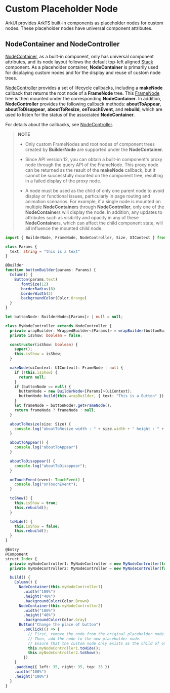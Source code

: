 # Custom Placeholder Node

ArkUI provides ArkTS built-in components as placeholder nodes for custom nodes. These placeholder nodes have universal component attributes.

## NodeContainer and NodeController

[NodeContainer](../reference/apis-arkui/arkui-ts/ts-basic-components-nodecontainer.md), as a built-in component, only has universal component attributes, and its node layout follows the default top-left aligned [Stack](../reference/apis-arkui/arkui-ts/ts-container-stack.md) component. As a placeholder container, **NodeContainer** is primarily used for displaying custom nodes and for the display and reuse of custom node trees.

[NodeController](../reference/apis-arkui/js-apis-arkui-nodeController.md) provides a set of lifecycle callbacks, including a **makeNode** callback that returns the root node of a **FrameNode** tree. This [FrameNode](../reference/apis-arkui/js-apis-arkui-frameNode.md) tree is then mounted under the corresponding **NodeContainer**. In addition, **NodeController** provides the following callback methods: **aboutToAppear**, **aboutToDisappear**, **aboutToResize**, **onTouchEvent**, and **rebuild**, which are used to listen for the status of the associated **NodeContainer**.

For details about the callbacks, see [NodeController](../reference/apis-arkui/js-apis-arkui-nodeController.md).

> **NOTE**
> 
> - Only custom FrameNodes and root nodes of component trees created by **BuilderNode** are supported under the **NodeContainer**.
> 
> - Since API version 12, you can obtain a built-in component's proxy node through the query API of the FrameNode. This proxy node can be returned as the result of the **makeNode** callback, but it cannot be successfully mounted on the component tree, resulting in a failed display of the proxy node.
> 
> - A node must be used as the child of only one parent node to avoid display or functional issues, particularly in page routing and animation scenarios. For example, if a single node is mounted on multiple **NodeContainer**s through **NodeController**, only one of the **NodeContainer**s will display the node. In addition, any updates to attributes such as visibility and opacity in any of these **NodeContainer**s, which can affect the child component state, will all influence the mounted child node.

```ts
import { BuilderNode, FrameNode, NodeController, Size, UIContext } from '@kit.ArkUI'

class Params {
  text: string = "this is a text"
}

@Builder
function buttonBuilder(params: Params) {
  Column() {
    Button(params.text)
      .fontSize(12)
      .borderRadius(8)
      .borderWidth(2)
      .backgroundColor(Color.Orange)
  }
}

let buttonNode: BuilderNode<[Params]> | null = null;

class MyNodeController extends NodeController {
  private wrapBuilder: WrappedBuilder<[Params]> = wrapBuilder(buttonBuilder);
  private isShow: boolean = false;

  constructor(isShow: boolean) {
    super();
    this.isShow = isShow;
  }

  makeNode(uiContext: UIContext): FrameNode | null {
    if (!this.isShow) {
      return null;
    }
    if (buttonNode == null) {
      buttonNode = new BuilderNode<[Params]>(uiContext);
      buttonNode.build(this.wrapBuilder, { text: "This is a Button" })
    }
    let frameNode = buttonNode?.getFrameNode();
    return frameNode ? frameNode : null;
  }

  aboutToResize(size: Size) {
    console.log("aboutToResize width : " + size.width + " height : " + size.height)
  }

  aboutToAppear() {
    console.log("aboutToAppear")
  }

  aboutToDisappear() {
    console.log("aboutToDisappear");
  }

  onTouchEvent(event: TouchEvent) {
    console.log("onTouchEvent");
  }

  toShow() {
    this.isShow = true;
    this.rebuild();
  }

  toHide() {
    this.isShow = false;
    this.rebuild();
  }
}

@Entry
@Component
struct Index {
  private myNodeController1: MyNodeController = new MyNodeController(true);
  private myNodeController2: MyNodeController = new MyNodeController(false);

  build() {
    Column() {
      NodeContainer(this.myNodeController1)
        .width("100%")
        .height("40%")
        .backgroundColor(Color.Brown)
      NodeContainer(this.myNodeController2)
        .width("100%")
        .height("40%")
        .backgroundColor(Color.Gray)
      Button("Change the place of button")
        .onClick(() => {
          // First, remove the node from the original placeholder node.
          // Then, add the node to the new placeholder node.
          // Ensure that the custom node only exists as the child of one node.
          this.myNodeController1.toHide();
          this.myNodeController2.toShow();
        })
    }
    .padding({ left: 35, right: 35, top: 35 })
    .width("100%")
    .height("100%")
  }
}
```
